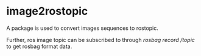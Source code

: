 # image2rostopic
A package is used to convert images sequences to rostopic. 

Further, ros image topic can be subscribed to through *rosbag record /topic* to get rosbag format data. 
